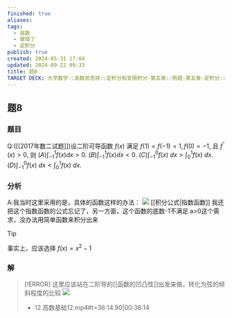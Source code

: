 ```yaml
---
finished: true
aliases: 
tags:
  - 高数
  - 做错了
  - 定积分
publish: true
created: 2024-05-31 17:04
updated: 2024-09-22 09:33
title: 题8
TARGET DECK: 大学数学::高数武忠祥::定积分和变限积分-第五章::例题-第五章-定积分::题8
---
```

## 题8
### 题目
Q:([[2017年数二试题]])设二阶可导函数 $f(x)$ 满足 $f(1)=f(-1)=1,f(0)=-1,$ 且 $f^{\prime\prime}(x)>0,$ 则
$(A)\int_{-1}^{1}f(x)dx>0.$ $(B)\int_{-1}^{1}f(x)dx<0.$
$(C)\int_{-1}^{0}f(x)\:dx>\int_{0}^{1}f(x)\:dx.$ $(D)\int_{-1}^{0}f(x)\:dx<\int_{0}^{1}f(x)\:dx.$
### 分析
A:我当时这里采用的是，具体的函数这样的办法：
![](https://img.hwenyi.live/202402292037777.webp)
[[积分公式|指数函数]]
我还把这个指数函数的公式忘记了，另一方面，这个函数的底数-1不满足 a>0这个需求，没办法用简单函数来积分出来 
> [!TIP]
> 事实上，应该选择 $f(x)=x^{2}-1$
### 解
> [!ERROR]
> 这里应该站在二阶导的[[函数的凹凸性]]出发来做，转化为弦的倾斜程度的比较
> ![](https://img.hwenyi.live/202402292048530.webp)
> - 12.高数基础12.mp4#t=36:14.90|00:36:14

